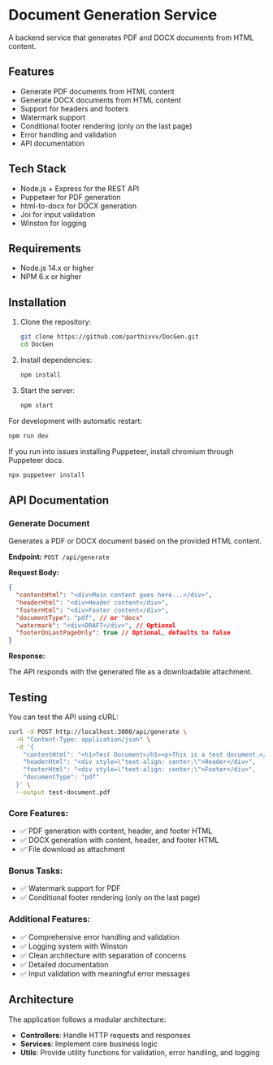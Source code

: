 # Document Generation Service

A backend service that generates PDF and DOCX documents from HTML content.

## Features

- Generate PDF documents from HTML content
- Generate DOCX documents from HTML content
- Support for headers and footers
- Watermark support
- Conditional footer rendering (only on the last page)
- Error handling and validation
- API documentation

## Tech Stack

- Node.js + Express for the REST API
- Puppeteer for PDF generation
- html-to-docx for DOCX generation
- Joi for input validation
- Winston for logging

## Requirements

- Node.js 14.x or higher
- NPM 6.x or higher

## Installation

1. Clone the repository:
   ```bash
   git clone https://github.com/parthivvv/DocGen.git
   cd DocGen
   ```

2. Install dependencies:
   ```bash
   npm install
   ```

3. Start the server:
   ```bash
   npm start
   ```

For development with automatic restart:
```bash
npm run dev
```

If you run into issues installing Puppeteer, install chromium through Puppeteer docs.
```bash
npx puppeteer install
```

## API Documentation

### Generate Document

Generates a PDF or DOCX document based on the provided HTML content.

**Endpoint:** `POST /api/generate`

**Request Body:**

```json
{
  "contentHtml": "<div>Main content goes here...</div>",
  "headerHtml": "<div>Header content</div>",
  "footerHtml": "<div>Footer content</div>",
  "documentType": "pdf", // or "docx"
  "watermark": "<div>DRAFT</div>", // Optional
  "footerOnLastPageOnly": true // Optional, defaults to false
}
```

**Response:**

The API responds with the generated file as a downloadable attachment.

## Testing

You can test the API using cURL:

```bash
curl -X POST http://localhost:3000/api/generate \
  -H "Content-Type: application/json" \
  -d '{
    "contentHtml": "<h1>Test Document</h1><p>This is a test document.</p>",
    "headerHtml": "<div style=\"text-align: center;\">Header</div>",
    "footerHtml": "<div style=\"text-align: center;\">Footer</div>",
    "documentType": "pdf"
  }' \
  --output test-document.pdf
```

### Core Features:
- ✅ PDF generation with content, header, and footer HTML
- ✅ DOCX generation with content, header, and footer HTML
- ✅ File download as attachment

### Bonus Tasks:
- ✅ Watermark support for PDF
- ✅ Conditional footer rendering (only on the last page)

### Additional Features:
- ✅ Comprehensive error handling and validation
- ✅ Logging system with Winston
- ✅ Clean architecture with separation of concerns
- ✅ Detailed documentation
- ✅ Input validation with meaningful error messages

## Architecture

The application follows a modular architecture:

- **Controllers**: Handle HTTP requests and responses
- **Services**: Implement core business logic
- **Utils**: Provide utility functions for validation, error handling, and logging
